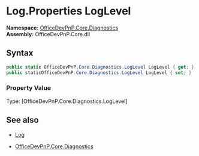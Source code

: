 # Log.Properties LogLevel
**Namespace:** [OfficeDevPnP.Core.Diagnostics](OfficeDevPnP.Core.Diagnostics.md)  
**Assembly:** OfficeDevPnP.Core.dll  
## Syntax
```C#
public static OfficeDevPnP.Core.Diagnostics.LogLevel LogLevel { get; }
public staticOfficeDevPnP.Core.Diagnostics.LogLevel LogLevel { set; }
```

### Property Value
Type: [OfficeDevPnP.Core.Diagnostics.LogLevel] 

## See also
- [Log](Log.md) 

- [OfficeDevPnP.Core.Diagnostics](OfficeDevPnP.Core.Diagnostics.md)
